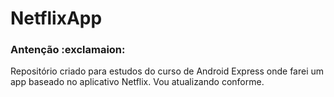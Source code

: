 # NetflixApp
### Antenção :exclamaion:
Repositório criado para estudos do curso de Android Express onde farei um app baseado no aplicativo Netflix. 
Vou atualizando conforme.
